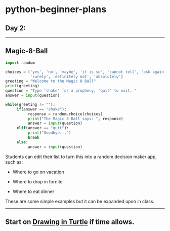 # python-beginner-plans

## Day 2:

---

## Magic\-8\-Ball

```python
import random

choices = ['yes', 'no', 'maybe', 'it is so', 'cannot tell', 'ask again later',
           'surely', 'definitely not', 'absolutely']
greeting = "Welcome to the Magic 8 Ball"
print(greeting)
question = "Type 'shake' for a prophecy, 'quit' to exit. "
answer = input(question)

while(greeting != ""):
     if(answer == "shake"):
          response = random.choice(choices)
          print("The Magic 8 Ball says: ", response)
          answer = input(question)
     elif(answer == "quit"):
          print("Goodbye...")
          break
     else:
          answer = input(question)
```

Students can edit their list to turn this into a random decision maker app, such as:

* Where to go on vacation

* Where to drop in fornite

* Where to eat dinner

These are some simple examples but it can be expanded upon in class.

---

## Start on [Drawing in Turtle](https://github.com/Fun2LearnCode/python-beginner-plans/tree/master/day-3) if time allows.